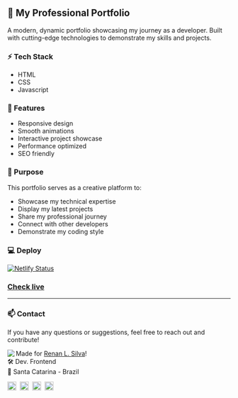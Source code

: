 ## 🚀 My Professional Portfolio

A modern, dynamic portfolio showcasing my journey as a developer. Built with cutting-edge technologies to demonstrate my skills and projects.

### ⚡ Tech Stack

- HTML
- CSS
- Javascript

### 🌟 Features

- Responsive design
- Smooth animations
- Interactive project showcase
- Performance optimized
- SEO friendly

### 🎯 Purpose

This portfolio serves as a creative platform to:

- Showcase my technical expertise
- Display my latest projects
- Share my professional journey
- Connect with other developers
- Demonstrate my coding style

### 💻 Deploy

[![Netlify Status](https://api.netlify.com/api/v1/badges/c94cdc90-0725-4a20-8a8c-57666844fd3e/deploy-status)](https://app.netlify.com/projects/renansilvadev/deploys)

<h3><a href="https://renansilvadev.netlify.app/" target="_blanck">Check live</a></h3>

---

### 📫 Contact

If you have any questions or suggestions, feel free to reach out and contribute!

<img align="left" src="https://avatars.githubusercontent.com/renyzeraa?size=100">

Made for [Renan L. Silva](https://github.com/renyzeraa)! <br>
🛠 Dev. Frontend <br>
📍 Santa Catarina - Brazil <br>

<a href="https://www.linkedin.com/in/renyzeraa" target="_blank"><img src="https://img.shields.io/badge/LinkedIn-0077B5?style=flat&logo=linkedin&logoColor=white" alt="LinkedIn Badge" height="20"></a>&nbsp;
<a href="mailto:renansilvaytb@gmail.com" target="_blank"><img src="https://img.shields.io/badge/Gmail-D14836?style=flat&logo=gmail&logoColor=white" alt="Gmail Badge" height="20"></a>&nbsp;
<a href="#"><img src="https://img.shields.io/badge/Discord-%237289DA.svg?logo=discord&logoColor=white" title="renan_s#7826" alt="Discord Badge" height="20"></a>&nbsp;
<a href="https://www.github.com/renyzeraa" target="_blank"><img src="https://img.shields.io/badge/GitHub-100000?style=flat&logo=github&logoColor=white" alt="GitHub Badge" height="20"></a>&nbsp;

<br clear="left"/>
